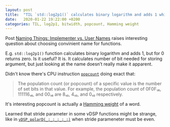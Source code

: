 ```yaml
---
layout: post
title:  "TIL `std::log2p1()` calculates binary logarithm and adds 1 which is number of bit needed for storing argument"
date:   2020-01-22 19:22:00 +0200
categories: TIL, log2p1, bitwidth, popcount, Hamming weight
---
```

Post [Naming Things: Implementer vs. User Names](https://www.foonathan.net/2019/11/implementer-vs-user-names/) raises interesting question about choosing convinient name for functions.

E.g. `std::log2p1()` function calculates binary logarithm and adds 1, but for 0 returns zero. Is it useful? It is. It calculates number of bit needed for storing argument, but just looking at the name doesn’t really make it apparent.

Didn't know there's CPU instruction [`popcount`](https://en.wikichip.org/wiki/population_count) doing exact that:

> The population count (or popcount) of a specific value is the number of set bits in that value. For example, the population count of 0F0F₁₆, 111116₁₆, and 00₁₆ are 8₁₀, 4₁₀, and 0₁₀ respectively.

It's interesting popcount is actually a [Hamming weight](https://en.wikipedia.org/wiki/Hamming_weight) of a word.

Learned that stride parameter in some vDSP functions might be strange, like in [`vDSP_polarD(_:_:_:_:_:)`](https://developer.apple.com/documentation/accelerate/1450540-vdsp_polard) when stride parameneter must be even. 

